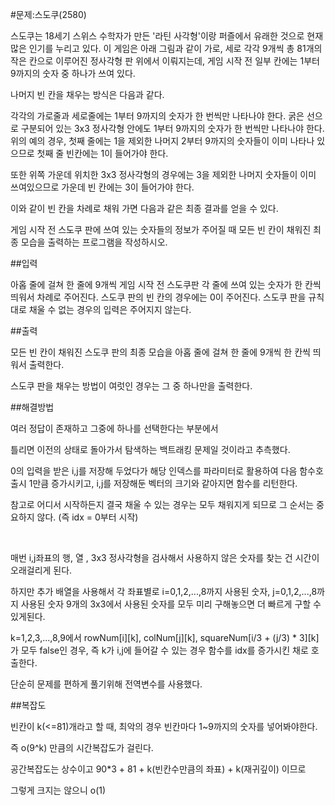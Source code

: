 #문제:스도쿠(2580)

스도쿠는 18세기 스위스 수학자가 만든 '라틴 사각형'이랑 퍼즐에서 유래한 것으로 현재 많은 인기를 누리고 있다. 이 게임은 아래 그림과 같이 가로, 세로 각각 9개씩 총 81개의 작은 칸으로 이루어진 정사각형 판 위에서 이뤄지는데, 게임 시작 전 일부 칸에는 1부터 9까지의 숫자 중 하나가 쓰여 있다.


나머지 빈 칸을 채우는 방식은 다음과 같다.


각각의 가로줄과 세로줄에는 1부터 9까지의 숫자가 한 번씩만 나타나야 한다.
굵은 선으로 구분되어 있는 3x3 정사각형 안에도 1부터 9까지의 숫자가 한 번씩만 나타나야 한다.
위의 예의 경우, 첫째 줄에는 1을 제외한 나머지 2부터 9까지의 숫자들이 이미 나타나 있으므로 첫째 줄 빈칸에는 1이 들어가야 한다.


또한 위쪽 가운데 위치한 3x3 정사각형의 경우에는 3을 제외한 나머지 숫자들이 이미 쓰여있으므로 가운데 빈 칸에는 3이 들어가야 한다.



이와 같이 빈 칸을 차례로 채워 가면 다음과 같은 최종 결과를 얻을 수 있다.



게임 시작 전 스도쿠 판에 쓰여 있는 숫자들의 정보가 주어질 때 모든 빈 칸이 채워진 최종 모습을 출력하는 프로그램을 작성하시오.

##입력

아홉 줄에 걸쳐 한 줄에 9개씩 게임 시작 전 스도쿠판 각 줄에 쓰여 있는 숫자가 한 칸씩 띄워서 차례로 주어진다. 스도쿠 판의 빈 칸의 경우에는 0이 주어진다. 스도쿠 판을 규칙대로 채울 수 없는 경우의 입력은 주어지지 않는다.

##출력

모든 빈 칸이 채워진 스도쿠 판의 최종 모습을 아홉 줄에 걸쳐 한 줄에 9개씩 한 칸씩 띄워서 출력한다.

스도쿠 판을 채우는 방법이 여럿인 경우는 그 중 하나만을 출력한다.

##해결방법

여러 정답이 존재하고 그중에 하나를 선택한다는 부분에서

틀리면 이전의 상태로 돌아가서 탐색하는 백트래킹 문제일 것이라고 추측했다.

0의 입력을 받은 i,j를 저장해 두었다가 해당 인덱스를 파라미터로 활용하여 다음 함수호출시 1만큼 증가시키고, i,j를 저장해둔 벡터의 크기와 같아지면 함수를 리턴한다.

참고로 어디서 시작하든지 결국 채울 수 있는 경우는 모두 채워지게 되므로 그 순서는 중요하지 않다. (즉 idx = 0부터 시작)

<br/>

매번 i,j좌표의 행, 열 , 3x3 정사각형을 검사해서 사용하지 않은 숫자를 찾는 건 시간이 오래걸리게 된다.

하지만 추가 배열을 사용해서 각 좌표별로 i=0,1,2,...,8까지 사용된 숫자, j=0,1,2,...,8까지 사용된 숫자
9개의  3x3에서 사용된 숫자를 모두 미리 구해놓으면 더 빠르게 구할 수 있게된다.

k=1,2,3,...,8,9에서 rowNum[i][k], colNum[j][k], squareNum[i/3 + (j/3) * 3][k]가 모두 false인 경우, 즉 k가 i,j에 들어갈 수 있는 경우 함수를 idx를 증가시킨 채로 호출한다.

단순히 문제를 편하게 풀기위해 전역변수를 사용했다.

##복잡도

빈칸이 k(<=81)개라고 할 때, 최악의 경우 빈칸마다 1~9까지의 숫자를 넣어봐야한다.

즉 o(9^k) 만큼의 시간복잡도가 걸린다.

공간복잡도는 상수이고 90*3 + 81 + k(빈칸수만큼의 좌표) + k(재귀깊이) 이므로 

그렇게 크지는 않으니 o(1)

